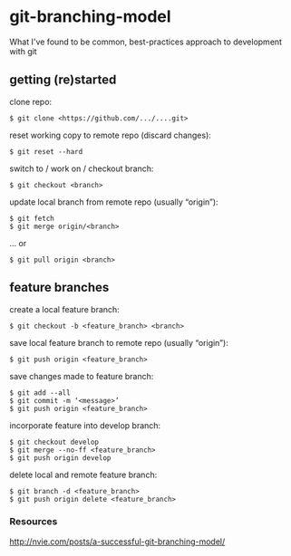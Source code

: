 # git-branching-model
What I've found to be common, best-practices approach to development with git


## getting (re)started

clone repo:

    $ git clone <https://github.com/.../....git>

reset working copy to remote repo (discard changes):

    $ git reset --hard

switch to / work on / checkout branch:

    $ git checkout <branch>

update local branch from remote repo (usually “origin”):

    $ git fetch
    $ git merge origin/<branch>

... or

    $ git pull origin <branch>

## feature branches

create a local feature branch:

    $ git checkout -b <feature_branch> <branch>

save local feature branch to remote repo (usually “origin”):

    $ git push origin <feature_branch>

save changes made to feature branch:

    $ git add --all
    $ git commit -m ‘<message>’
    $ git push origin <feature_branch>

incorporate feature into develop branch:

    $ git checkout develop
    $ git merge --no-ff <feature_branch>
    $ git push origin develop

delete local and remote feature branch:

    $ git branch -d <feature_branch>
    $ git push origin delete <feature_branch>


### Resources
http://nvie.com/posts/a-successful-git-branching-model/
